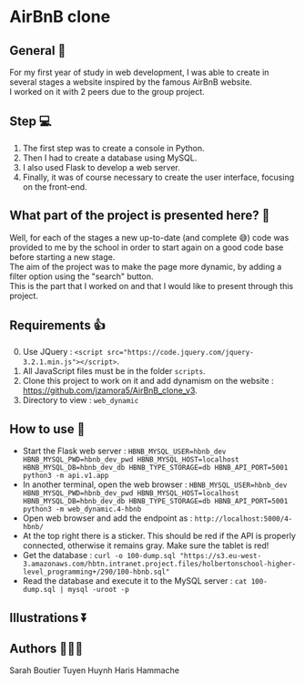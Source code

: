 # AirBnB clone

## General 🏨
For my first year of study in web development, I was able to create in several stages a website inspired by the famous AirBnB website.<br>
I worked on it with 2 peers due to the group project.

## Step 💻
1. The first step was to create a console in Python.
2. Then I had to create a database using MySQL.
3. I also used Flask to develop a web server.
4. Finally, it was of course necessary to create the user interface, focusing on the front-end.

## What part of the project is presented here? :dart:
Well, for each of the stages a new up-to-date (and complete 😅) code was provided to me by the school in order to start again on a good code base before starting a new stage.<br>
The aim of the project was to make the page more dynamic, by adding a filter option using the "search" button. <br>
This is the part that I worked on and that I would like to present through this project.

## Requirements 👍
0. Use JQuery : `<script src="https://code.jquery.com/jquery-3.2.1.min.js"></script>`.
1. All JavaScript files must be in the folder `scripts`.
2. Clone this project to work on it and add dynamism on the website : https://github.com/jzamora5/AirBnB_clone_v3.
3. Directory to view : `web_dynamic`

## How to use 💯
- Start the Flask web server : `HBNB_MYSQL_USER=hbnb_dev HBNB_MYSQL_PWD=hbnb_dev_pwd HBNB_MYSQL_HOST=localhost HBNB_MYSQL_DB=hbnb_dev_db HBNB_TYPE_STORAGE=db HBNB_API_PORT=5001 python3 -m api.v1.app`
- In another terminal, open the web browser : `HBNB_MYSQL_USER=hbnb_dev HBNB_MYSQL_PWD=hbnb_dev_pwd HBNB_MYSQL_HOST=localhost HBNB_MYSQL_DB=hbnb_dev_db HBNB_TYPE_STORAGE=db HBNB_API_PORT=5001 python3 -m web_dynamic.4-hbnb`
- Open web browser and add the endpoint as : `http://localhost:5000/4-hbnb/`
- At the top right there is a sticker. This should be red if the API is properly connected, otherwise it remains gray. Make sure the tablet is red!
- Get the database : `curl -o 100-dump.sql "https://s3.eu-west-3.amazonaws.com/hbtn.intranet.project.files/holbertonschool-higher-level_programming+/290/100-hbnb.sql"`
- Read the database and execute it to the MySQL server : `cat 100-dump.sql | mysql -uroot -p`

## Illustrations :arrow_double_down:

## Authors 🧞‍♀️🧞
Sarah Boutier
Tuyen Huynh
Haris Hammache
